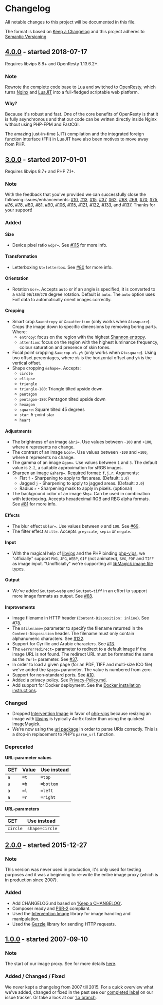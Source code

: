 # Changelog
All notable changes to this project will be documented in this file.

The format is based on [Keep a Changelog](https://keepachangelog.com/en/1.0.0/) and this project adheres to [Semantic Versioning](https://semver.org/spec/v2.0.0.html).

## [4.0.0] - started 2018-07-17

Requires libvips 8.8+ and OpenResty 1.13.6.2+.

### Note
Rewrote the complete code base to Lua and switched to [OpenResty](https://openresty.org/en/), which turns [Nginx](http://nginx.org/) and [LuaJIT](http://luajit.org/luajit.html) into a full-fledged scriptable web platform.

#### Why?
Because it's robust and fast. One of the core benefits of OpenResty is that it is fully asynchronous and that our code can be written directly inside Nginx without using PHP-FPM and FastCGI.

The amazing just-in-time (JIT) compilation and the integrated foreign function interface (FFI) in LuaJIT have also been motives to move away from PHP.

## [3.0.0] - started 2017-01-01

Requires libvips 8.7+ and PHP 7.1+.

### Note
With the feedback that you've provided we can successfully close the following issues/enhancements: 
[#10](https://github.com/weserv/images/issues/10), [#13](https://github.com/weserv/images/issues/13), [#15](https://github.com/weserv/images/issues/15), [#37](https://github.com/weserv/images/issues/37), [#62](https://github.com/weserv/images/issues/62), [#68](https://github.com/weserv/images/issues/68), [#69](https://github.com/weserv/images/issues/69), [#70](https://github.com/weserv/images/issues/70), [#75](https://github.com/weserv/images/issues/75), [#76](https://github.com/weserv/images/issues/76), [#78](https://github.com/weserv/images/issues/78), [#80](https://github.com/weserv/images/issues/80), [#81](https://github.com/weserv/images/issues/81), [#90](https://github.com/weserv/images/issues/90), [#106](https://github.com/weserv/images/issues/106), [#115](https://github.com/weserv/images/issues/115), [#121](https://github.com/weserv/images/issues/121), [#122](https://github.com/weserv/images/issues/122), [#133](https://github.com/weserv/images/issues/133), and [#137](https://github.com/weserv/images/issues/137). 
Thanks for your support!

### Added
#### Size
- Device pixel ratio `&dpr=`. See [#115](https://github.com/weserv/images/issues/115) for more info.

#### Transformation
- Letterboxing `&t=letterbox`. See [#80](https://github.com/weserv/images/issues/80) for more info.

#### Orientation
- Rotation `&or=`. Accepts `auto` or if an angle is specified, it is converted to a valid `90`/`180`/`270` degree rotation. Default is `auto`. The `auto` option uses Exif data to automatically orient images correctly.

#### Cropping
- Smart crop `&a=entropy` or `&a=attention` (only works when `&t=square`). Crops the image down to specific dimensions by removing boring parts. Where:
    - `entropy`: focus on the region with the highest [Shannon entropy](https://en.wikipedia.org/wiki/Entropy_%28information_theory%29).
    - `attention`: focus on the region with the highest luminance frequency, colour saturation and presence of skin tones.
- Focal point cropping `&a=crop-x%-y%` (only works when `&t=square`). Using two offset percentages, where `x%` is the horizontal offset and `y%` is the vertical offset.
- Shape cropping `&shape=`. Accepts:
    - `circle`
    - `ellipse`
    - `triangle`
    - `triangle-180`: Triangle tilted upside down
    - `pentagon`
    - `pentagon-180`: Pentagon tilted upside down
    - `hexagon`
    - `square`: Square tilted 45 degrees
    - `star`: 5-point star
    - `heart`

#### Adjustments
- The brightness of an image `&bri=`. Use values between `-100` and `+100`, where `0` represents no change.
- The contrast of an image `&con=`. Use values between `-100` and `+100`, where `0` represents no change.
- The gamma of an image `&gam=`. Use values between `1` and `3`. The default value is `2.2`, a suitable approximation for sRGB images.
- Sharpen an image `&sharp=`. Required format: `f,j,r`. Arguments:
    - Flat `f` - Sharpening to apply to flat areas. (Default: `1.0`)
    - Jagged `j` - Sharpening to apply to jagged areas. (Default: `2.0`)
    - Radius `r` - Sharpening mask to apply in pixels. (optional)
- The background color of an image `&bg=`. Can be used in combination with letterboxing. Accepts hexadecimal RGB and RBG alpha formats. See [#81](https://github.com/weserv/images/issues/81) for more info.

#### Effects
- The blur effect `&blur=`. Use values between `0` and `100`. See [#69](https://github.com/weserv/images/issues/69).
- The filter effect `&filt=`. Accepts `greyscale`, `sepia` or `negate`.

#### Input
- With the magical help of [libvips](https://github.com/libvips/libvips) and the PHP binding [php-vips](https://github.com/libvips/php-vips), we "officially" support `PNG`, `JPG`, `WEBP`, `GIF` (not animated), `SVG`, `PDF` and `TIFF` as image input. "Unofficially" we're supporting all [libMagick image file types](https://www.imagemagick.org/script/formats.php#supported). 

#### Output
- We've added `&output=webp` and `&output=tiff` in an effort to support more image formats as output. See [#68](https://github.com/weserv/images/issues/68).

#### Improvements
- Image filename in HTTP header (`Content-Disposition: inline`). See [#78](https://github.com/weserv/images/issues/78).
- The `&filename=` parameter to specify the filename returned in the `Content-Disposition` header. The filename must only contain alphanumeric characters. See [#122](https://github.com/weserv/images/issues/122).
- Support for Cyrillic and Arabic characters. See [#13](https://github.com/weserv/images/issues/13).
- The `&errorredirect=` parameter to redirect to a default image if the image URL is not found. The redirect URL must be formatted the same as the `?url=` parameter. See [#37](https://github.com/weserv/images/issues/37).
- In order to load a given page (for an PDF, TIFF and multi-size ICO file) we've added the `&page=` parameter. The value is numbered from zero.
- Support for non-standard ports. See [#10](https://github.com/weserv/images/issues/10).
- Added a privacy policy. See [Privacy-Policy.md](Privacy-Policy.md).
- Add support for Docker deployment. See the [Docker installation instructions](DOCKER.md).

### Changed
- Dropped [Intervention Image](http://image.intervention.io/) in favor of [php-vips](https://github.com/libvips/php-vips) because resizing an image with [libvips](https://github.com/libvips/libvips) is typically 4x-5x faster than using the quickest ImageMagick.
- We're now using the [uri package](https://github.com/thephpleague/uri) in order to parse URIs correctly. This is a drop-in replacement to PHP’s `parse_url` function.

### Deprecated
**URL-parameter values**

| GET | Value | Use instead |
| :--- | :--- | :---------- |
| `a`  | `=t` |  `=top`     |
| `a`  | `=b` |  `=bottom`  |
| `a`  | `=l` |  `=left`    |
| `a`  | `=r` |  `=right`   |

**URL-parameters**

|   GET   |  Use instead   |
| :------ | :-------------- |
| `circle` | `shape=circle` |

## [2.0.0] - started 2015-12-27
### Note
This version was never used in production, it's only used for testing purposes and it was a beginning to re-write the entire image proxy (which is in production since 2007).

### Added
- Add CHANGELOG.md based on [’Keep a CHANGELOG’](https://github.com/olivierlacan/keep-a-changelog).
- Composer ready and [PSR-2](https://www.php-fig.org/psr/psr-2/) compliant.
- Used the [Intervention Image](http://image.intervention.io/) library for image handling and manipulation.
- Used the [Guzzle](https://github.com/guzzle/guzzle) library for sending HTTP requests.

## [1.0.0] - started 2007-09-10
### Note
The start of our image proxy. See for more details [here](https://github.com/weserv/images/wiki/About-this-service-and-why-it-is-free).

### Added / Changed / Fixed
We never kept a changelog from 2007 till 2015.
For a quick overview what we've added, changed or fixed in the past see our [completed label](https://github.com/weserv/images/issues?utf8=%E2%9C%93&q=label%3Acompleted%20no%3Amilestone) on our issue tracker. Or take a look at our [1.x branch](https://github.com/weserv/images/tree/1.x).

[4.0.0]: https://github.com/weserv/images/compare/3.x...4.x
[3.0.0]: https://github.com/weserv/images/compare/HEAD...3.x
[2.0.0]: https://github.com/weserv/images/compare/HEAD...78d8b32
[1.0.0]: https://github.com/weserv/images/tree/1.x
